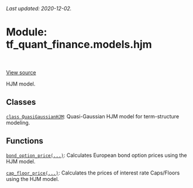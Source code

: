 <!--
This file is generated by a tool. Do not edit directly.
For open-source contributions the docs will be updated automatically.
-->

*Last updated: 2020-12-02.*

<div itemscope itemtype="http://developers.google.com/ReferenceObject">
<meta itemprop="name" content="tf_quant_finance.models.hjm" />
<meta itemprop="path" content="Stable" />
</div>

# Module: tf_quant_finance.models.hjm

<!-- Insert buttons and diff -->

<table class="tfo-notebook-buttons tfo-api" align="left">
</table>

<a target="_blank" href="https://github.com/google/tf-quant-finance/blob/master/tf_quant_finance/models/hjm/__init__.py">View source</a>



HJM model.



## Classes

[`class QuasiGaussianHJM`](../../tf_quant_finance/models/hjm/QuasiGaussianHJM.md): Quasi-Gaussian HJM model for term-structure modeling.

## Functions

[`bond_option_price(...)`](../../tf_quant_finance/models/hjm/bond_option_price.md): Calculates European bond option prices using the HJM model.

[`cap_floor_price(...)`](../../tf_quant_finance/models/hjm/cap_floor_price.md): Calculates the prices of interest rate Caps/Floors using the HJM model.

